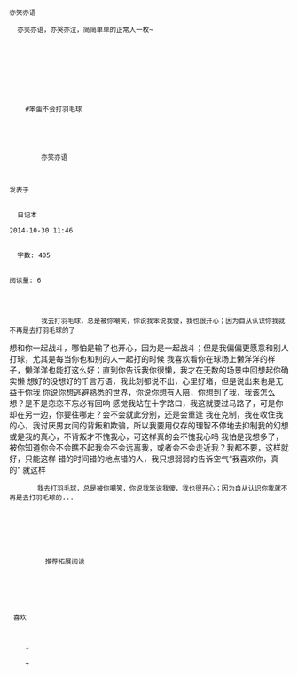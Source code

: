 
    
  
    
    

    亦笑亦语
  
      亦笑亦语，亦哭亦泣，简简单单的正常人一枚~

  
  
    
  


    
      
        #笨蛋不会打羽毛球
        
          
            
              
            
            亦笑亦语
        
        
    
    发表于 

    
      日记本

    2014-10-30 11:46

    
      字数: 405
    

    阅读量: 6
  


        
            我去打羽毛球，总是被你嘲笑，你说我笨说我傻，我也很开心；因为自从认识你我就不再是去打羽毛球的了
  想和你一起战斗，哪怕是输了也开心，因为是一起战斗；但是我偏偏更愿意和别人打球，尤其是每当你也和别的人一起打的时候
  我喜欢看你在球场上懒洋洋的样子，懒洋洋也能打这么好；直到你告诉我你很懒，我才在无数的场景中回想起你确实懒
  想好的没想好的千言万语，我此刻都说不出，心里好堵，但是说出来也是无益于你我
  你说你想逃避熟悉的世界，你说你想有人陪，你想到了我，我该怎么想？是不是恋恋不忘必有回响
  感觉我站在十字路口，我这就要过马路了，可是你却在另一边，你要往哪走？会不会就此分别，还是会重逢
  我在克制，我在收住我的心，我讨厌男女间的背叛和欺骗，所以我要用仅存的理智不停地去抑制我的幻想或是我的真心，不背叛才不愧我心，可这样真的会不愧我心吗
  我怕是我想多了，被你知道你会不会瞧不起我会不会远离我，或者会不会走近我？我都不要，这样就好，只能这样
  错的时间错的地点错的人，我只想弱弱的告诉空气“我喜欢你，真的”
  就这样

        
           我去打羽毛球，总是被你嘲笑，你说我笨说我傻，我也很开心；因为自从认识你我就不再是去打羽毛球的...
      
    
    
      
      
      
          
             推荐拓展阅读
        
      
    
    
      
          
     喜欢

      
      
        +
                  
        +
          
        
      
    
  


